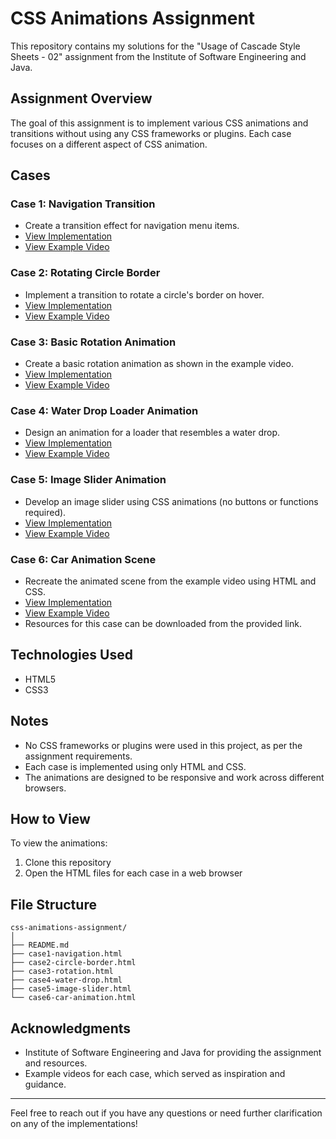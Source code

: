 # CSS Animations Assignment

This repository contains my solutions for the "Usage of Cascade Style Sheets - 02" assignment from the Institute of Software Engineering and Java.

## Assignment Overview

The goal of this assignment is to implement various CSS animations and transitions without using any CSS frameworks or plugins. Each case focuses on a different aspect of CSS animation.

## Cases

### Case 1: Navigation Transition
- Create a transition effect for navigation menu items.
- [View Implementation](Case1/case1.html)
- [View Example Video](https://www.youtube.com/watch?v=XxBGmU2Ewa8)

### Case 2: Rotating Circle Border
- Implement a transition to rotate a circle's border on hover.
- [View Implementation](./case2/case2.html)
- [View Example Video](https://www.youtube.com/watch?v=YOUR_CASE2_VIDEO_ID)

### Case 3: Basic Rotation Animation
- Create a basic rotation animation as shown in the example video.
- [View Implementation](./case3/case3.html)
- [View Example Video](https://www.youtube.com/watch?v=5oB5X7IARvQ)

### Case 4: Water Drop Loader Animation
- Design an animation for a loader that resembles a water drop.
- [View Implementation](./case4/case4.html)
- [View Example Video](https://www.youtube.com/watch?v=HjdNIYts2Bk)

### Case 5: Image Slider Animation
- Develop an image slider using CSS animations (no buttons or functions required).
- [View Implementation](./case5/case5.html)
- [View Example Video](https://www.youtube.com/watch?v=YOUR_CASE5_VIDEO_ID)

### Case 6: Car Animation Scene
- Recreate the animated scene from the example video using HTML and CSS.
- [View Implementation](./case6/case6.html)
- [View Example Video](https://www.youtube.com/watch?v=YOUR_CASE6_VIDEO_ID)
- Resources for this case can be downloaded from the provided link.

## Technologies Used

- HTML5
- CSS3

## Notes

- No CSS frameworks or plugins were used in this project, as per the assignment requirements.
- Each case is implemented using only HTML and CSS.
- The animations are designed to be responsive and work across different browsers.

## How to View

To view the animations:
1. Clone this repository
2. Open the HTML files for each case in a web browser

## File Structure

```
css-animations-assignment/
│
├── README.md
├── case1-navigation.html
├── case2-circle-border.html
├── case3-rotation.html
├── case4-water-drop.html
├── case5-image-slider.html
└── case6-car-animation.html
```

## Acknowledgments

- Institute of Software Engineering and Java for providing the assignment and resources.
- Example videos for each case, which served as inspiration and guidance.

---

Feel free to reach out if you have any questions or need further clarification on any of the implementations!
